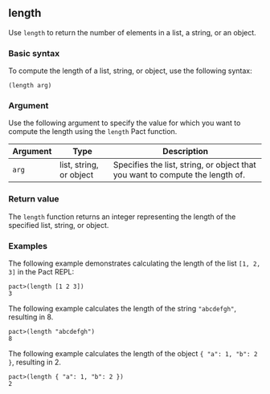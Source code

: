 ## length

Use `length` to return the number of elements in a list, a string, or an object.

### Basic syntax

To compute the length of a list, string, or object, use the following syntax:

```pact
(length arg)
```

### Argument

Use the following argument to specify the value for which you want to compute the length using the `length` Pact function.

| Argument | Type | Description |
| --- | --- | --- |
| `arg` | list, string, or object | Specifies the list, string, or object that you want to compute the length of. |

### Return value

The `length` function returns an integer representing the length of the specified list, string, or object.

### Examples

The following example demonstrates calculating the length of the list `[1, 2, 3]` in the Pact REPL:

```pact
pact>(length [1 2 3])
3
```

The following example calculates the length of the string `"abcdefgh"`, resulting in 8.

```pact
pact>(length "abcdefgh")
8
```

The following example calculates the length of the object `{ "a": 1, "b": 2 }`, resulting in 2.

```pact
pact>(length { "a": 1, "b": 2 })
2
```
